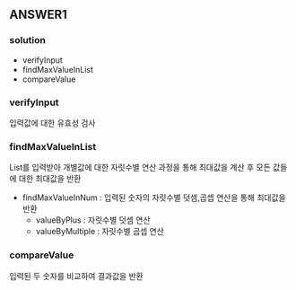 ## ANSWER1

### solution
- verifyInput
- findMaxValueInList
- compareValue

### verifyInput
입력값에 대한 유효성 검사

### findMaxValueInList
List를 입력받아 개별값에 대한 자릿수별 연산 과정을 통해 최대값을 계산 후 모든 값들에 대한 최대값을 반환
- findMaxValueInNum : 입력된 숫자의 자릿수별 덧셈,곱셉 연산을 통해 최대값을 반환
    - valueByPlus : 자릿수별 덧셈 연산
    - valueByMultiple : 자릿수별 곱셉 연산

### compareValue
입력된 두 숫자를 비교하여 결과값을 반환